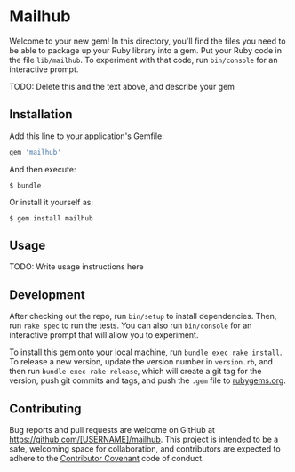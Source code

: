 # Mailhub

Welcome to your new gem! In this directory, you'll find the files you need to be able to package up your Ruby library into a gem. Put your Ruby code in the file `lib/mailhub`. To experiment with that code, run `bin/console` for an interactive prompt.

TODO: Delete this and the text above, and describe your gem

## Installation

Add this line to your application's Gemfile:

```ruby
gem 'mailhub'
```

And then execute:

    $ bundle

Or install it yourself as:

    $ gem install mailhub

## Usage

TODO: Write usage instructions here

## Development

After checking out the repo, run `bin/setup` to install dependencies. Then, run `rake spec` to run the tests. You can also run `bin/console` for an interactive prompt that will allow you to experiment.

To install this gem onto your local machine, run `bundle exec rake install`. To release a new version, update the version number in `version.rb`, and then run `bundle exec rake release`, which will create a git tag for the version, push git commits and tags, and push the `.gem` file to [rubygems.org](https://rubygems.org).

## Contributing

Bug reports and pull requests are welcome on GitHub at https://github.com/[USERNAME]/mailhub. This project is intended to be a safe, welcoming space for collaboration, and contributors are expected to adhere to the [Contributor Covenant](http://contributor-covenant.org) code of conduct.

